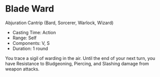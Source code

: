 # Blade Ward
Abjuration Cantrip (Bard, Sorcerer, Warlock, Wizard)

- Casting Time: Action
- Range: Self
- Components: V, S
- Duration: 1 round

You trace a sigil of warding in the air. Until the end of your next turn, you have Resistance to Bludgeoning, Piercing, and Slashing damage from weapon attacks.

